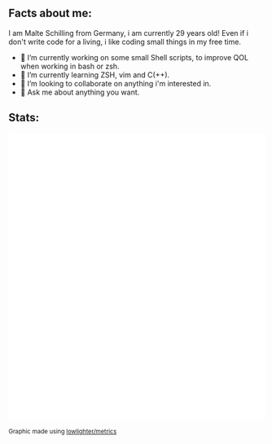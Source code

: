 <!--
**RENoMafex/RENoMafex** is a ✨ _special_ ✨ repository because its `README.md` (this file) appears on your GitHub profile.

Here are some ideas to get you started:

- 🔭 I’m currently working on ...
- 🌱 I’m currently learning ...
- 👯 I’m looking to collaborate on ...
- 🤔 I’m looking for help with ...
- 💬 Ask me about ...
- 📫 How to reach me: ...
- 😄 Pronouns: ...
- ⚡ Fun fact: ...
-->
## Facts about me:
I am Malte Schilling from Germany, i am currently 29 years old! Even if i don't write code for a living, i like coding small things in my free time.

- 🔭 I’m currently working on some small Shell scripts, to improve QOL when working in bash or zsh.
- 🌱 I’m currently learning ZSH, vim and C(++).
- 👯 I’m looking to collaborate on anything i'm interested in.
- 💬 Ask me about anything you want.
<!-- - 📫 How to reach me: to be anounced :D 
- ⚡ Fun fact: Ants don't have lungs, they "breathe" through tiny openings in their bodies called spiracles. -->

## Stats:
![Metrics](/github-metrics.svg)

<sup>Graphic made using [lowlighter/metrics](https://github.com/lowlighter/metrics)</sup>

